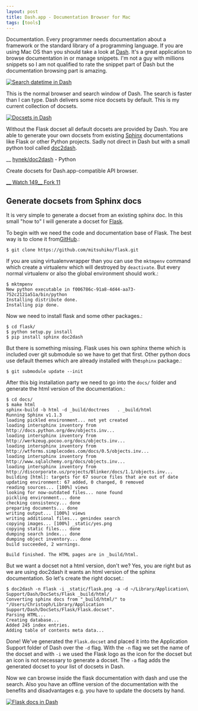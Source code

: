 ```yaml
---
layout: post
title: Dash.app - Documentation Browser for Mac
tags: [tools]
---
```


Documentation. Every programmer needs documentation about a framework or the standard library of a programming language. If you are using Mac OS than you should take a look at [Dash](http://itunes.apple.com/us/app/dash/id458034879?ls=1&mt=12). It's a great application to browse documentation in or manage snippets. I'm not a guy with millions snippets so I am not qualified to rate the snippet part of Dash but the documentation browsing part is amazing.

[![Search datetime in Dash](http://christophheer.me/static/img/2012-07-30-dash/search_datetime.png)](http://christophheer.me/static/img/2012-07-30-dash/search_datetime.png)

This is the normal browser and search window of Dash. The search is faster than I can type. Dash delivers some nice docsets by default. This is my current collection of docsets.

[![Docsets in Dash](http://christophheer.me/static/img/2012-07-30-dash/docsets.png)](http://christophheer.me/static/img/2012-07-30-dash/docsets.png)

Without the Flask docset all default docsets are provided by Dash. You are able to generate your own docsets from existing [Sphinx](http://sphinx.pocoo.org/) documentations like Flask or other Python projects. Sadly not direct in Dash but with a small python tool called [doc2dash](http://pypi.python.org/pypi/doc2dash/).

__ [hynek/doc2dash](https://github.com/hynek/doc2dash) - Python

Create docsets for Dash.app-compatible API browser.

[__ Watch 149](https://github.com/hynek/doc2dash)[__ Fork 11](https://github.com/hynek/doc2dash)

## Generate docsets from Sphinx docs

It is very simple to generate a docset from an existing sphinx doc. In this small "how to" I will generate a docset for [Flask](http://flask.pocoo.org/).

To begin with we need the code and documentation base of Flask. The best way is to clone it from[GitHub](https://github.com/mitsuhiko/flask).:
    
    $ git clone https://github.com/mitsuhiko/flask.git
    

If you are using virtualenvwrapper than you can use the `mktmpenv` command which create a virtualenv which will destroyed by `deactivate`. But every normal virtualenv or also the global environment should work.:
    
    $ mktmpenv
    New python executable in f006786c-91a8-4d44-aa73-752c2121a51a/bin/python
    Installing distribute done.
    Installing pip done.
    

Now we need to install flask and some other packages.:
    
    $ cd flask/
    $ python setup.py install
    $ pip install sphinx doc2dash
    

But there is something missing. Flask uses his own sphinx theme which is included over git submodule so we have to get that first. Other python docs use default themes which are already installed with the`sphinx` package.:
    
    $ git submodule update --init
    

After this big installation party we need to go into the `docs/` folder and generate the html version of the documentation.:
    
    $ cd docs/
    $ make html
    sphinx-build -b html -d _build/doctrees   . _build/html
    Running Sphinx v1.1.3
    loading pickled environment... not yet created
    loading intersphinx inventory from http://docs.python.org/dev/objects.inv...
    loading intersphinx inventory from http://werkzeug.pocoo.org/docs/objects.inv...
    loading intersphinx inventory from http://wtforms.simplecodes.com/docs/0.5/objects.inv...
    loading intersphinx inventory from http://www.sqlalchemy.org/docs/objects.inv...
    loading intersphinx inventory from http://discorporate.us/projects/Blinker/docs/1.1/objects.inv...
    building [html]: targets for 67 source files that are out of date
    updating environment: 67 added, 0 changed, 0 removed
    reading sources... [100%] views
    looking for now-outdated files... none found
    pickling environment... done
    checking consistency... done
    preparing documents... done
    writing output... [100%] views
    writing additional files... genindex search
    copying images... [100%] _static/yes.png
    copying static files... done
    dumping search index... done
    dumping object inventory... done
    build succeeded, 2 warnings.
    
    Build finished. The HTML pages are in _build/html.
    

But we want a docset not a html version, don't we? Yes, you are right but as we are using doc2dash it wants an html version of the sphinx documentation. So let's create the right docset.:
    
    $ doc2dash -n Flask -i _static/flask.png -a -d ~/Library/Application\ Support/Dash/DocSets/Flask _build/html/
    Converting sphinx docs from "_build/html/" to "/Users/Christoph/Library/Application Support/Dash/DocSets/Flask/Flask.docset".
    Parsing HTML...
    Creating database...
    Added 245 index entries.
    Adding table of contents meta data...
    

Done! We've generated the `Flask.docset` and placed it into the Application Support folder of Dash over the `-d` flag. With the `-n` flag we set the name of the docset and with `-i` we used the Flask logo as the icon for the docset but an icon is not necessary to generate a docset. The `-a` flag adds the generated docset to your list of docsets in Dash.

Now we can browse inside the flask documentation with dash and use the search. Also you have an offline version of the documentation with the benefits and disadvantages e.g. you have to update the docsets by hand.

[![Flask docs in Dash](http://christophheer.me/static/img/2012-07-30-dash/flask.png)](http://christophheer.me/static/img/2012-07-30-dash/flask.png)
